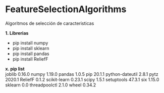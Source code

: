 # FeatureSelectionAlgorithms
Algoritmos de selección de caracteristicas

**1. Librerias**  
- pip install numpy  
- pip install sklearn
- pip install pandas
- pip install ReliefF
  
**x. pip list**  
joblib          0.16.0
numpy           1.19.0
pandas          1.0.5
pip             20.1.1
python-dateutil 2.8.1
pytz            2020.1
ReliefF         0.1.2
scikit-learn    0.23.1
scipy           1.5.1
setuptools      47.3.1
six             1.15.0
sklearn         0.0
threadpoolctl   2.1.0
wheel           0.34.2

